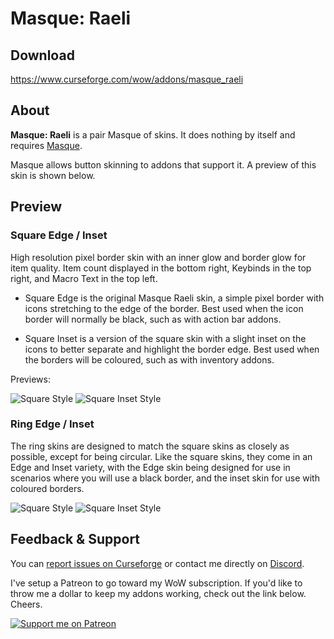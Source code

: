# Masque: Raeli

## Download

<https://www.curseforge.com/wow/addons/masque_raeli>


## About
**Masque: Raeli** is a pair Masque of skins. It does nothing by itself and requires [Masque](https://mods.curse.com/addons/wow/masque).

Masque allows button skinning to addons that support it. A preview of this skin is shown below.

## Preview
### Square Edge / Inset
High resolution pixel border skin with an inner glow and border glow for item quality.
Item count displayed in the bottom right, Keybinds in the top right, and Macro Text in the top left.

* Square Edge is the original Masque Raeli skin, a simple pixel border with icons stretching to the edge of the border. Best used when the icon border will normally be black, such as with action bar addons.

* Square Inset is a version of the square skin with a slight inset on the icons to better separate and highlight the border edge. Best used when the borders will be coloured, such as with inventory addons.

Previews:

![Square Style](https://i.imgur.com/vyis3Uv.png) ![Square Inset Style](https://i.imgur.com/vyis3Uv.png)



### Ring Edge / Inset
The ring skins are designed to match the square skins as closely as possible, except for being circular. Like the square skins, they come in an Edge and Inset variety, with the Edge skin being designed for use in scenarios where you will use a black border, and the inset skin for use with coloured borders.

![Square Style](https://i.imgur.com/vyis3Uv.png) ![Square Inset Style](https://i.imgur.com/vyis3Uv.png)


## Feedback & Support

You can [report issues on Curseforge](https://wow.curseforge.com/projects/masque_raeli/issues) or contact me directly on [Discord](https://discord.gg/99QZ6sd).

I've setup a Patreon to go toward my WoW subscription. If you'd like to throw me a dollar to keep my addons working, check out the link below. Cheers.

[![Support me on Patreon](https://c5.patreon.com/external/logo/become_a_patron_button.png "")](https://www.patreon.com/join/raeli "")